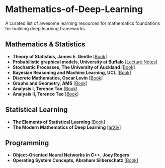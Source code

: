 # Mathematics-of-Deep-Learning
A curated list of awesome learning resources for mathematics foundations for building deep learning frameworks.

## Mathematics & Statistics

- **Theory of Statistics, James E. Gentle** [[Book]](https://github.com/zixi-liu/Mathematics-of-Deep-Learning/blob/main/Mathematics/Theory%20of%20Statistics.pdf)
- **Probabilistic graphical models, University at Buffalo** [[Lecture Notes]](https://cedar.buffalo.edu/~srihari/CSE674/) 
- **Stochastic Processes, The University of Auckland** [[Book]](https://www.stat.auckland.ac.nz/~fewster/325/notes/325book.pdf)
- **Bayesian Reasoning and Machine Learning, UCL** [[Book]](http://web4.cs.ucl.ac.uk/staff/D.Barber/textbook/090310.pdf)
- **Discrete Mathematics, Oscar Levin** [[Book]](http://discrete.openmathbooks.org/pdfs/dmoi-tablet.pdf)
- **Graphs and Geometry, AMS** [[Book]](http://web.cs.elte.hu/~lovasz/bookxx/geomgraphbook/geombook2019.01.11.pdf)
- **Analysis I, Terence Tao** [[Book]](https://github.com/zixi-liu/Mathematics-of-Deep-Learning/blob/main/Mathematics/Analysis%20I%20Terence%20Tao.pdf)
- **Analysis II, Terence Tao** [[Book]](https://github.com/zixi-liu/Mathematics-of-Deep-Learning/blob/main/Mathematics/Analysis%20II%20Terence%20Tao.pdf)

## Statistical Learning

- **The Elements of Statistical Learning** [[Book]](https://esl.hohoweiya.xyz/book/The%20Elements%20of%20Statistical%20Learning.pdf)
- **The Modern Mathematics of Deep Learning** [[arXiv]](https://arxiv.org/pdf/2105.04026.pdf)

## Programming

- **Object-Oriented Neural Networks in C++, Joey Rogers** 
- **Operating System Concepts, Abraham Silberschatz** [[Book]](https://os.ecci.ucr.ac.cr/slides/Abraham-Silberschatz-Operating-System-Concepts-10th-2018.pdf)
